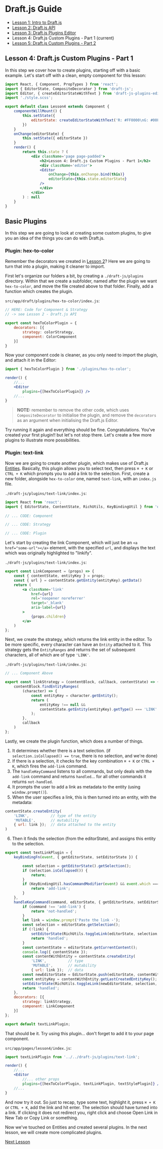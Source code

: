 # Draft.js Guide

- [Lesson 1: Intro to Draft.js](https://github.com/bilo-io/draft-js-guide/tree/master/src/app/pages/lesson1)
- [Lesson 2: Draft.js API](https://github.com/bilo-io/draft-js-guide/tree/master/src/app/pages/lesson2)
- [Lesson 3: Draft.js Plugins Editor](https://github.com/bilo-io/draft-js-guide/tree/master/src/app/pages/lesson3)
- Lesson 4: Draft.js Custom Plugins - Part 1 (current)
- [Lesson 5: Draft.js Custom Plugins - Part 2](https://github.com/bilo-io/draft-js-guide/tree/master/src/app/pages/lesson5)

## Lesson 4: Draft.js Custom Plugins - Part 1


In this step we cover how to create plugins, starting off with a basic example.
Let's start off with a clean, empty component for this lesson:

```jsx
import React, { Component, PropTypes } from 'react';
import { EditorState, CompositeDecorator } from 'draft-js';
import Editor, { createEditorStateWithText } from 'draft-js-plugins-editor';
import './style.scss';

export default class Lesson4 extends Component {
    componentWillMount() {
        this.setState({
            editorState: createEditorStateWithText('R: #FF0000\nG: #00FF00\nB: #0000FF')
        })
    }
    onChange(editorState) {
        this.setState({ editorState })
    }
    render() {
        return this.state ? (
            <div className='page page-padded'>
                <h2>Lesson 4: Draft.js Custom Plugins - Part 1</h2>
                <div className='editor'>
                <Editor 
                    onChange={this.onChange.bind(this)}
                    editorState={this.state.editorState} 
                />        
                </div>
            </div>
        ) : null
    }
}
```

## Basic Plugins

In this step we are going to look at creating some custom plugins, to give you an idea of the things you can do with Draft.js.

### Plugin: hex-to-color

Remember the decorators we created in [Lesson 2](https://github.com/bilo-io/draft-js-guide/tree/master/src/app/pages/lesson2#decorators)? Here we are going to turn that into a plugin, making it cleaner to import.

First let's organize our folders a bit, by creating a `./draft-js/plugins` directory. Within that we create a subfolder, named after the plugin we want `hex-to-color`, and move the file created above to that folder. Finally, add a function which creates the plugin.

`src/app/draft/plugins/hex-to-color/index.js`:
```jsx
// HERE: Code for Component & Strategy
// -> see Lesson 2 - Draft.js API

export const hexToColorPlugin = {
    decorators: [{
        strategy: colorStrategy,
        component: ColorComponent
    }]
}
```

Now your component code is cleaner, as you only need to import the plugin, and attach it in the Editor:

```jsx
import { hexToColorPlugin } from './plugins/hex-to-color';
```
```jsx
render() {
    //...
    <Editor
        plugins={[hexToColorPlugin]} />
    //...
}
```

>**NOTE:** remember to remove the other code, which uses `CompositeDecorator` to initialise the plugin, and remove the `decorators` as an argument when initialising the Draft.js Editor.

Try running it again and everything should be fine. Congratulations. You've created your first plugin!! but let's not stop there. Let's create a few more plugins to illustrate more possibilities.

### Plugin: text-link

Now we are going to create another plugin, which makes use of Draft.js [Entities](https://draftjs.org/docs/advanced-topics-entities.html#content). Basically, this plugin allows you to select text, then press `⌘ + K` or `CTRL + K` which prompts you to add a link to the selection.
First, create a new folder, alongside `hex-to-color` one, named `text-link`, with an `index.js` file.

`./draft-js/plugins/text-link/index.js`:
```jsx
import React from 'react';
import { EditorState, ContentState, RichUtils, KeyBindingUtil } from 'draft-js';
 
// ... CODE: Component

// ... CODE: Strategy

// ... CODE: Plugin
```

Let's start by creating the link Component, which will just be an `<a href="some-url"></a>` element, with the specified `url`, and displays the text which was originally highlighted to "linkify".

`./draft-js/plugins/text-link/index.js`:
```jsx
export const LinkComponent = (props) => {
    const { contentState, entityKey } = props;
    const { url } = contentState.getEntity(entityKey).getData()
    return (
        <a className='link'
            href={url}
            rel='noopener noreferrer'
            target='_blank'
            aria-label={url}
        >
            {props.children}
        </a>
    )
};
```

Next, we create the strategy, which returns the link entity in the editor. To be more specific, every character can have an `Entity` attached to it. This strategy gets the `EntityRanges` and returns the set of subsequent characters, all of which are of type `'LINK'`.

`./draft-js/plugins/text-link/index.js`:
```jsx
// ... Component Above

export const linkStrategy = (contentBlock, callback, contentState) => {
    contentBlock.findEntityRanges(
        (character) => {
            const entityKey = character.getEntity();
            return (
                entityKey !== null &&
                contentState.getEntity(entityKey).getType() === 'LINK'
            );
        },
        callback
    )
};
```

Lastly, we create the plugin function, which does a number of things. 
1. It determines whether there is a text selection. (if `selection.isCollapsed() == true`, there is no selection, and we're done)
2. If there is a selection, it checks for the key combination `⌘ + K` or `CTRL + K`, which fires the `add-link` command.
3. The `handleKeyCommand` listens to all commands, but only deals with the `add-link` command and returns `handled`... for all other commands it returns `not-handled`.
4. It prompts the user to add a link as metadata to the entity (using `window.prompt()`).
5. When the user specifies a link, this is then turned into an entity, with the metadata:
```jsx
contentState.createEntity(
    'LINK',          // type of the entity
    'MUTABLE',       // mutability
    { url: link });  // data attached to the entity
)
```
6. Then it finds the selection (from the editorState), and assigns this entity to the selection.

```jsx
export const textLinkPlugin = {
    keyBindingFn(event, { getEditorState, setEditorState }) {

        const selection = getEditorState().getSelection();
        if (selection.isCollapsed()) {
            return;
        }
        if (KeyBindingUtil.hasCommandModifier(event) && event.which === 75) { // user presses CMD/CTRL + K
            return 'add-link';
        }
    },
    handleKeyCommand(command, editorState, { getEditorState, setEditorState }) {
        if (command !== 'add-link') {
            return 'not-handled';
        }
        let link = window.prompt('Paste the link -');
        const selection = editorState.getSelection();
        if (!link) {
            setEditorState(RichUtils.toggleLink(editorState, selection, null));
            return 'handled';
        }
        const contentState = editorState.getCurrentContent();
        console.log({ contentState });
        const contentWithEntity = contentState.createEntity(
            'LINK',          // type
            'MUTABLE',       // mutability
            { url: link });  // data
        const newEditorState = EditorState.push(editorState, contentWithEntity, 'create-entity');
        const entityKey = contentWithEntity.getLastCreatedEntityKey();
        setEditorState(RichUtils.toggleLink(newEditorState, selection, entityKey));
        return 'handled';
    },
    decorators: [{
        strategy: linkStrategy,
        component: LinkComponent
    }]
};

export default textLinkPlugin;
```

That should be it. Try using this plugin... don't forget to add it to your page component.

`src/app/pages/lesson4/index.js`:
```jsx
import textLinkPlugin from '../../draft-js/plugins/text-link';
```

```jsx
render() {
    //...
    <Editor
        //... other props
        plugins={[hexToColorPlugin, textLinkPlugin, textStylePlugin]} />
    //...
}
```

And now try it out. So just to recap, type some text, highlight it, press `⌘ + K` or `CTRL + K`, add the link and hit enter. The selection should have turned into a link. If clicking it does not redirect you, right click and choose Open Link in New Tab or Copy Link or something.

Now we've touched on Entities and created several plugins. In the next lesson, we will create more complicated plugins.

[Next Lesson](https://github.com/bilo-io/draft-js-guide/tree/master/src/app/pages/lesson5)